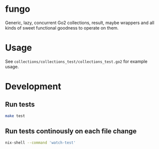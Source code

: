 # fungo

Generic, lazy, concurrent Go2 collections, result, maybe wrappers and all kinds of sweet functional goodness to operate on them.

# Usage

See `collections/collections_test/collections_test.go2` for example usage.

# Development

## Run tests
```sh
make test
```

## Run tests continously on each file change
```sh
nix-shell --command 'watch-test'
```
